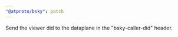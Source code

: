 ```yaml
---
"@atproto/bsky": patch
---
```


Send the viewer did to the dataplane in the "bsky-caller-did" header.
